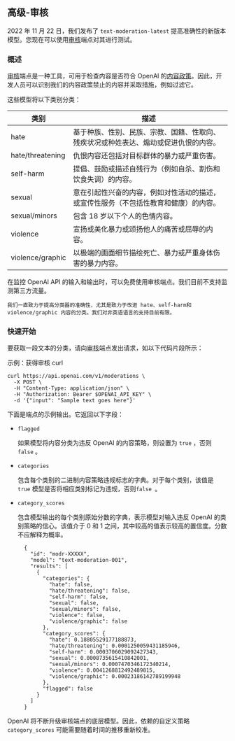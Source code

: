 ## 高级-审核
2022 年 11 月 22 日，我们发布了 `text-moderation-latest` 提高准确性的新版本模型。您现在可以使用[审核](https://beta.openai.com/docs/api-reference/moderations)端点对其进行测试。
### 概述
[审核](https://beta.openai.com/docs/api-reference/moderations)端点是一种工具，可用于检查内容是否符合 OpenAI 的[内容政策](https://beta.openai.com/docs/usage-policies/content-policy)。因此，开发人员可以识别我们的内容政策禁止的内容并采取措施，例如过滤它。

这些模型将以下类别分类：

类别|描述
---|---
hate|基于种族、性别、民族、宗教、国籍、性取向、残疾状况或种姓表达、煽动或促进仇恨的内容。
hate/threatening|仇恨内容还包括对目标群体的暴力或严重伤害。
self-harm|提倡、鼓励或描述自残行为（例如自杀、割伤和饮食失调）的内容。
sexual|意在引起性兴奋的内容，例如对性活动的描述，或宣传性服务（不包括性教育和健康）的内容。
sexual/minors|包含 18 岁以下个人的色情内容。
violence|宣扬或美化暴力或颂扬他人的痛苦或屈辱的内容。
violence/graphic|以极端的画面细节描绘死亡、暴力或严重身体伤害的暴力内容。

在监控 OpenAI API 的输入和输出时，可以免费使用审核端点。我们目前不支持监测第三方流量。

	我们一直致力于提高分类器的准确性，尤其是致力于改进 hate、self-harm和violence/graphic 内容的分类。我们对非英语语言的支持目前有限。

### 快速开始
要获取一段文本的分类，请向[审核](https://beta.openai.com/docs/api-reference/moderations)端点发出请求，如以下代码片段所示：

示例：获得审核 curl 

	curl https://api.openai.com/v1/moderations \
	  -X POST \
	  -H "Content-Type: application/json" \
	  -H "Authorization: Bearer $OPENAI_API_KEY" \
	  -d '{"input": "Sample text goes here"}'
下面是端点的示例输出。它返回以下字段：

- `flagged`

	 如果模型将内容分类为违反 OpenAI 的内容策略，则设置为 `true` ，否则 `false` 。
- `categories`

	包含每个类别的二进制内容策略违规标志的字典。对于每个类别，该值是 `true` 模型是否将相应类别标记为违规，否则`false `。
- `category_scores`

	包含模型输出的每个类别原始分数的字典，表示模型对输入违反 OpenAI 的类别策略的信心。该值介于 0 和 1 之间，其中较高的值表示较高的置信度。分数不应解释为概率。

		{
		  "id": "modr-XXXXX",
		  "model": "text-moderation-001",
		  "results": [
		    {
		      "categories": {
		        "hate": false,
		        "hate/threatening": false,
		        "self-harm": false,
		        "sexual": false,
		        "sexual/minors": false,
		        "violence": false,
		        "violence/graphic": false
		      },
		      "category_scores": {
		        "hate": 0.18805529177188873,
		        "hate/threatening": 0.0001250059431185946,
		        "self-harm": 0.0003706029092427343,
		        "sexual": 0.0008735615410842001,
		        "sexual/minors": 0.0007470346172340214,
		        "violence": 0.0041268812492489815,
		        "violence/graphic": 0.00023186142789199948
		      },
		      "flagged": false
		    }
		  ]
		}

OpenAI 将不断升级审核端点的底层模型。因此，依赖的自定义策略 `category_scores` 可能需要随着时间的推移重新校准。

